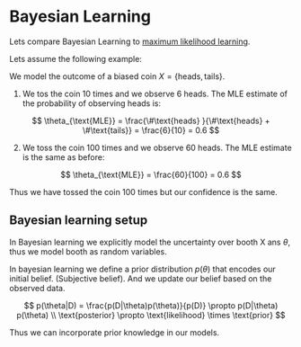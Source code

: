 # Bayesian Learning

Lets compare Bayesian Learning to [maximum likelihood learning](maximum_likelihood_learning.md).

Lets assume the following example:

We model the outcome of a biased coin $X = \{\text{heads}, \text{tails} \}$.

1. We tos the coin 10 times and we observe 6 heads. The MLE estimate of the probability of observing heads is:

$$
\theta_{\text{MLE}} = \frac{\#\text{heads} }{\#\text{heads} + \#\text{tails}} = \frac{6}{10} = 0.6
$$

2. We toss the coin 100 times and we observe 60 heads. The MLE estimate is the same as before:

$$
\theta_{\text{MLE}} = \frac{60}{100} = 0.6
$$

Thus we have tossed the coin 100 times but our confidence is the same.

## Bayesian learning setup
In Bayesian learning we explicitly model the uncertainty over booth X ans $\theta$, thus we model booth as random variables. 

In bayesian learning we define a prior distribution $p(\theta)$ that encodes our initial belief. (Subjective belief). And we update our belief based on the observed data.

$$
p(\theta|D) = \frac{p(D|\theta)p(\theta)}{p(D)} \propto p(D|\theta) p(\theta) \\ 
\text{posterior} \propto \text{likelihood} \times \text{prior}
$$

Thus we can incorporate prior knowledge in our models.
